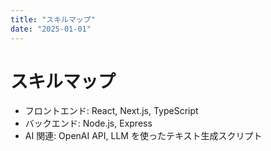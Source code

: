 ```yaml
---
title: "スキルマップ"
date: "2025-01-01"
---
```


# スキルマップ

- フロントエンド: React, Next.js, TypeScript
- バックエンド: Node.js, Express
- AI 関連: OpenAI API, LLM を使ったテキスト生成スクリプト
